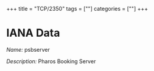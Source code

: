 +++
title = "TCP/2350"
tags = [""]
categories = [""]
+++

# IANA Data

_Name:_ psbserver

_Description:_ Pharos Booking Server

